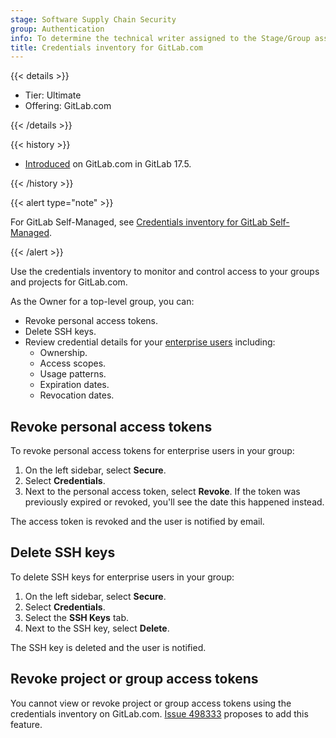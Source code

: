```yaml
---
stage: Software Supply Chain Security
group: Authentication
info: To determine the technical writer assigned to the Stage/Group associated with this page, see https://handbook.gitlab.com/handbook/product/ux/technical-writing/#assignments
title: Credentials inventory for GitLab.com
---
```


{{< details >}}

- Tier: Ultimate
- Offering: GitLab.com

{{< /details >}}

{{< history >}}

- [Introduced](https://gitlab.com/gitlab-org/gitlab/-/issues/297441) on GitLab.com in GitLab 17.5.

{{< /history >}}

{{< alert type="note" >}}

For GitLab Self-Managed, see [Credentials inventory for GitLab Self-Managed](../../administration/credentials_inventory.md).

{{< /alert >}}

Use the credentials inventory to monitor and control access to your groups and projects for GitLab.com.

As the Owner for a top-level group, you can:

- Revoke personal access tokens.
- Delete SSH keys.
- Review credential details for your [enterprise users](../enterprise_user/_index.md) including:
  - Ownership.
  - Access scopes.
  - Usage patterns.
  - Expiration dates.
  - Revocation dates.

## Revoke personal access tokens

To revoke personal access tokens for enterprise users in your group:

1. On the left sidebar, select **Secure**.
1. Select **Credentials**.
1. Next to the personal access token, select **Revoke**.
   If the token was previously expired or revoked, you'll see the date this happened instead.

The access token is revoked and the user is notified by email.

## Delete SSH keys

To delete SSH keys for enterprise users in your group:

1. On the left sidebar, select **Secure**.
1. Select **Credentials**.
1. Select the **SSH Keys** tab.
1. Next to the SSH key, select **Delete**.

The SSH key is deleted and the user is notified.

## Revoke project or group access tokens

You cannot view or revoke project or group access tokens using the credentials inventory on GitLab.com.
[Issue 498333](https://gitlab.com/gitlab-org/gitlab/-/issues/498333) proposes to add this feature.
